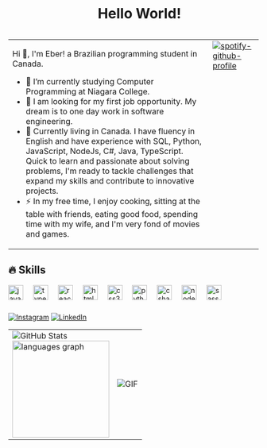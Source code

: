 <!--título-->
<div id="user-content-toc">
  <ul align="center">
    <summary><h1 style="display: inline-block">Hello World!</h1></summary>
</div>

<!-- Presentation -->
<table border="0" width="100%" style="border-collapse: collapse;">
  <tr>
    <!-- Primeira Coluna com Texto -->
    <td width="80%" valign="top">
      <p>
        Hi 👋, I'm Eber! a Brazilian programming student in Canada.
      </p>
      <ul>
        <li>🌱 I’m currently studying Computer Programming at Niagara College.</li>
        <li>🔭 I am looking for my first job opportunity. My dream is to one day work in software engineering.</li>
        <li>💬 Currently living in Canada. I have fluency in English and have experience with SQL, Python, JavaScript, NodeJs, C#, Java, TypeScript. Quick to learn and passionate about solving problems, I'm ready to tackle challenges that expand my skills and contribute to innovative projects.
</li> 
        <li>⚡ In my free time, I enjoy cooking, sitting at the table with friends, eating good food, spending time with my wife, and I'm very fond of movies and games.</li>
      </ul>
    </td>
    <!-- Segunda Coluna com Imagem do Spotify GitHub Profile -->
    <td width="20%" valign="top">
      <a href="https://spotify-github-profile.vercel.app/api/view.svg?uid=8m9cea5vlv4f9u04gu27mvd1w&redirect=true">
        <img src="https://spotify-github-profile.vercel.app/api/view.svg?uid=8m9cea5vlv4f9u04gu27mvd1w&cover_image=true&theme=compact&show_offline=false&background_color=121212&interchange=false" alt="spotify-github-profile">
      </a>
    </td>
  </tr>
</table>

## 🔥 Skills
<div align="left">
  <img src="https://cdn.jsdelivr.net/gh/devicons/devicon/icons/javascript/javascript-original.svg" height="30" alt="javascript logo"  />
  <img width="12" />
  <img src="https://cdn.jsdelivr.net/gh/devicons/devicon/icons/typescript/typescript-original.svg" height="30" alt="typescript logo"  />
  <img width="12" />
  <img src="https://cdn.jsdelivr.net/gh/devicons/devicon/icons/react/react-original.svg" height="30" alt="react logo"  />
  <img width="12" />
  <img src="https://cdn.jsdelivr.net/gh/devicons/devicon/icons/html5/html5-original.svg" height="30" alt="html5 logo"  />
  <img width="12" />
  <img src="https://cdn.jsdelivr.net/gh/devicons/devicon/icons/css3/css3-original.svg" height="30" alt="css3 logo"  />
  <img width="12" />
  <img src="https://cdn.jsdelivr.net/gh/devicons/devicon/icons/python/python-original.svg" height="30" alt="python logo"  />
  <img width="12" />
  <img src="https://cdn.jsdelivr.net/gh/devicons/devicon/icons/csharp/csharp-original.svg" height="30" alt="csharp logo"  />
  <img width="12" />
  <img src="https://cdn.jsdelivr.net/gh/devicons/devicon/icons/nodejs/nodejs-original.svg" height="30" alt="nodejs logo"  />
  <img width="12" />
  <img src="https://cdn.jsdelivr.net/gh/devicons/devicon/icons/sass/sass-original.svg" height="30" alt="sass logo"  />
</div>

###
<!-- Links -->
[![Instagram](https://img.shields.io/badge/Instagram-E4405F?style=for-the-badge&logo=instagram&logoColor=white)](https://www.instagram.com/eberfelipee/)
[![LinkedIn](https://img.shields.io/badge/LinkedIn-0077B5?style=for-the-badge&logo=linkedin&logoColor=white)](https://www.linkedin.com/in/eber-felipe/?locale=en_US)

<table align="center" border="0" style="border:none; margin-left:auto; margin-right:auto;">
  <tr>
    <td>
      <!-- GitHub stats -->
      <img src="https://github-readme-stats.vercel.app/api?username=eberfelipe&show_icons=true&theme=dracula" alt="GitHub Stats" />
      <br />
      <!-- Card de linguagens -->
      <img src="https://github-readme-stats.vercel.app/api/top-langs?username=eberfelipe&locale=en&hide_title=false&layout=compact&card_width=335&langs_count=5&theme=dracula&hide_border=false" height="195" alt="languages graph"  />    </td>
    <!-- Segunda coluna para o GIF -->
    <td>
      <img src="https://media.giphy.com/media/TA0THP5s3EYPRAFGKr/giphy.gif" alt="GIF" />
    </td>
  </tr>
</table>





